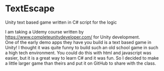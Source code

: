 # TextEscape
Unity text based game written in C# script for the logic

I am taking a Udemy course written by https://www.completeunitydeveloper.com/ for Unity development.  
One of the early demo apps they have you build is a text based game in Unity!  I thought
it was quite funny to build such an old school game in such a high tech environment.  You could do this
with html and javascript was easier, but it is a great way to learn C# and it was fun.  So I decided to 
make a little larger game than theirs and put it on GitHub to share with the class.

